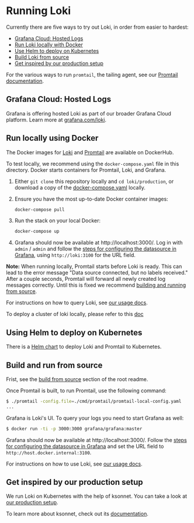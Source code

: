 # Running Loki

Currently there are five ways to try out Loki, in order from easier to hardest:

- [Grafana Cloud: Hosted Logs](#grafana-cloud-logs)
- [Run Loki locally with Docker](#run-locally-using-docker)
- [Use Helm to deploy on Kubernetes](#using-helm-to-deploy-on-kubernetes)
- [Build Loki from source](#build-and-run-from-source)
- [Get inspired by our production setup](#get-inspired-by-our-production-setup)

For the various ways to run `promtail`, the tailing agent, see our [Promtail documentation](../docs/sources/clients/promtail/README.md).

## Grafana Cloud: Hosted Logs

Grafana is offering hosted Loki as part of our broader Grafana Cloud platform. Learn more at [grafana.com/loki](https://grafana.com/oss/loki/#products-and-services).

## Run locally using Docker

The Docker images for [Loki](https://hub.docker.com/r/grafana/loki/) and [Promtail](https://hub.docker.com/r/grafana/promtail/) are available on DockerHub.

To test locally, we recommend using the `docker-compose.yaml` file in this directory. Docker starts containers for Promtail, Loki, and Grafana.

1. Either `git clone` this repository locally and `cd loki/production`, or download a copy of the [docker-compose.yaml](docker-compose.yaml) locally.

1. Ensure you have the most up-to-date Docker container images:

   ```bash
   docker-compose pull
   ```

1. Run the stack on your local Docker:

   ```bash
   docker-compose up
   ```

1. Grafana should now be available at http://localhost:3000/. Log in with `admin` / `admin` and follow the [steps for configuring the datasource in Grafana](../docs/getting-started/grafana.md), using `http://loki:3100` for the URL field.

**Note:** When running locally, Promtail starts before Loki is ready. This can lead to the error message "Data source connected, but no labels received." After a couple seconds, Promtail will forward all newly created log messages correctly.
Until this is fixed we recommend [building and running from source](#build-and-run-from-source).

For instructions on how to query Loki, see [our usage docs](https://grafana.com/docs/loki/latest/logql/).

To deploy a cluster of loki locally, please refer to this [doc](./docker/)

## Using Helm to deploy on Kubernetes

There is a [Helm chart](helm) to deploy Loki and Promtail to Kubernetes.

## Build and run from source

Frist, see the [build from source](../README.md) section of the root readme.

Once Promtail is built, to run Promtail, use the following command:

```bash
$ ./promtail -config.file=./cmd/promtail/promtail-local-config.yaml
...
```

Grafana is Loki's UI. To query your logs you need to start Grafana as well:

```bash
$ docker run -ti -p 3000:3000 grafana/grafana:master
```

Grafana should now be available at http://localhost:3000/. Follow the [steps for configuring the datasource in Grafana](https://grafana.com/docs/loki/latest/getting-started/grafana/) and set the URL field to `http://host.docker.internal:3100`.

For instructions on how to use Loki, see [our usage docs](https://grafana.com/docs/loki/latest/logql/).

## Get inspired by our production setup

We run Loki on Kubernetes with the help of ksonnet.
You can take a look at [our production setup](ksonnet/).

To learn more about ksonnet, check out its [documentation](https://ksonnet.io).
